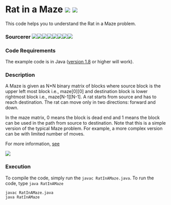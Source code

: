 # Rat in a Maze [![](https://img.shields.io/github/license/sourcerer-io/hall-of-fame.svg?colorB=ff0000)](https://github.com/akshaybahadur21/Rat_In_A_Maze/blob/master/LICENSE.txt)  [![](https://img.shields.io/badge/Akshay-Bahadur-brightgreen.svg?colorB=ff0000)](https://akshaybahadur.com)
This code helps you to understand the Rat in a Maze problem.

### Sourcerer [![](https://sourcerer.io/fame/akshaybahadur21/akshaybahadur21/Rat_In_A_Maze/images/0)](https://sourcerer.io/fame/akshaybahadur21/akshaybahadur21/Rat_In_A_Maze/links/0)[![](https://sourcerer.io/fame/akshaybahadur21/akshaybahadur21/Rat_In_A_Maze/images/1)](https://sourcerer.io/fame/akshaybahadur21/akshaybahadur21/Rat_In_A_Maze/links/1)[![](https://sourcerer.io/fame/akshaybahadur21/akshaybahadur21/Rat_In_A_Maze/images/2)](https://sourcerer.io/fame/akshaybahadur21/akshaybahadur21/Rat_In_A_Maze/links/2)[![](https://sourcerer.io/fame/akshaybahadur21/akshaybahadur21/Rat_In_A_Maze/images/3)](https://sourcerer.io/fame/akshaybahadur21/akshaybahadur21/Rat_In_A_Maze/links/3)[![](https://sourcerer.io/fame/akshaybahadur21/akshaybahadur21/Rat_In_A_Maze/images/4)](https://sourcerer.io/fame/akshaybahadur21/akshaybahadur21/Rat_In_A_Maze/links/4)[![](https://sourcerer.io/fame/akshaybahadur21/akshaybahadur21/Rat_In_A_Maze/images/5)](https://sourcerer.io/fame/akshaybahadur21/akshaybahadur21/Rat_In_A_Maze/links/5)[![](https://sourcerer.io/fame/akshaybahadur21/akshaybahadur21/Rat_In_A_Maze/images/6)](https://sourcerer.io/fame/akshaybahadur21/akshaybahadur21/Rat_In_A_Maze/links/6)[![](https://sourcerer.io/fame/akshaybahadur21/akshaybahadur21/Rat_In_A_Maze/images/7)](https://sourcerer.io/fame/akshaybahadur21/akshaybahadur21/Rat_In_A_Maze/links/7)

### Code Requirements
The example code is in Java ([version 1.8](https://java.com/en/download/) or higher will work). 

### Description
A Maze is given as N*N binary matrix of blocks where source block is the upper left most block i.e., maze[0][0] and destination block is lower rightmost block i.e., maze[N-1][N-1]. A rat starts from source and has to reach destination. The rat can move only in two directions: forward and down.

In the maze matrix, 0 means the block is dead end and 1 means the block can be used in the path from source to destination. Note that this is a simple version of the typical Maze problem. For example, a more  complex version can be with limited number of moves.

For more information, [see](http://www.geeksforgeeks.org/backttracking-set-2-rat-in-a-maze/)

<img src="https://github.com/akshaybahadur21/Rat_In_A_Maze/blob/master/rat.gif">


### Execution
To compile the code, simply run the `javac RatInAMaze.java`.
To run the code, type `java RatInAMaze`

```
javac RatInAMaze.java
java RatInAMaze
```
